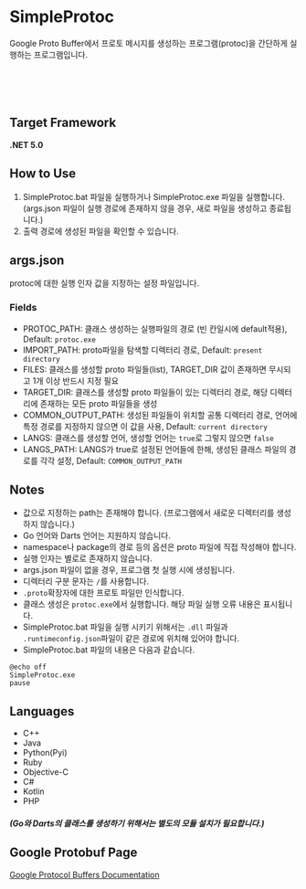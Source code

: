 # SimpleProtoc
Google Proto Buffer에서 프로토 메시지를 생성하는 프로그램(protoc)을 간단하게 실행하는 프로그램입니다. 
</br></br></br></br></br>

## Target Framework
**.NET 5.0**

## How to Use
1. SimpleProtoc.bat 파일을 실행하거나 SimpleProtoc.exe 파일을 실행합니다.
<br>(args.json 파일이 실행 경로에 존재하지 않을 경우, 새로 파일을 생성하고 종료됩니다.)
1. 출력 경로에 생성된 파일을 확인할 수 있습니다.

## args.json
protoc에 대한 실행 인자 값을 지정하는 설정 파일입니다.
### Fields
* PROTOC_PATH: 클래스 생성하는 실행파일의 경로 (빈 칸일시에 default적용), Default: `protoc.exe`
* IMPORT_PATH: proto파일을 탐색할 디렉터리 경로, Default: `present directory`
* FILES: 클래스를 생성할 proto 파일들(list), TARGET_DIR 값이 존재하면 무시되고 1개 이상 반드시 지정 필요
* TARGET_DIR: 클래스를 생성할 proto 파일들이 있는 디렉터리 경로, 해당 디렉터리에 존재하는 모든 proto 파일들을 생성
* COMMON_OUTPUT_PATH: 생성된 파일들이 위치할 공통 디렉터리 경로, 언어에 특정 경로를 지정하지 않으면 이 값을 사용, Default: `current directory`
* LANGS: 클래스를 생성할 언어, 생성할 언어는 `true`로 그렇지 않으면 `false`
* LANGS_PATH: LANGS가 true로 설정된 언어들에 한해, 생성된 클래스 파일의 경로를 각각 설정, Default: `COMMON_OUTPUT_PATH`

## Notes
* 값으로 지정하는 path는 존재해야 합니다. (프로그램에서 새로운 디렉터리를 생성하지 않습니다.)
* Go 언어와 Darts 언어는 지원하지 않습니다.
* namespace나 package의 경로 등의 옵션은 proto 파일에 직접 작성해야 합니다.
* 실행 인자는 별로로 존재하지 않습니다.
* args.json 파일이 없을 경우, 프로그램 첫 실행 시에 생성됩니다.
* 디렉터리 구분 문자는 `/`를 사용합니다.
* `.proto`확장자에 대한 프로토 파일만 인식합니다.
* 클래스 생성은 `protoc.exe`에서 실행합니다. 해당 파일 실행 오류 내용은 표시됩니다.
* SimpleProtoc.bat 파일을 실행 시키기 위해서는 `.dll` 파일과 `.runtimeconfig.json`파일이 같은 경로에 위치해 있어야 합니다.
* SimpleProtoc.bat 파일의 내용은 다음과 같습니다.
```
@echo off
SimpleProtoc.exe
pause
```

## Languages
* C++
* Java
* Python(Pyi)
* Ruby
* Objective-C
* C#
* Kotlin
* PHP

##### (Go와 Darts의 클래스를 생성하기 위해서는 별도의 모듈 설치가 필요합니다.)

## Google Protobuf Page
[Google Protocol Buffers Documentation](https://protobuf.dev/)



